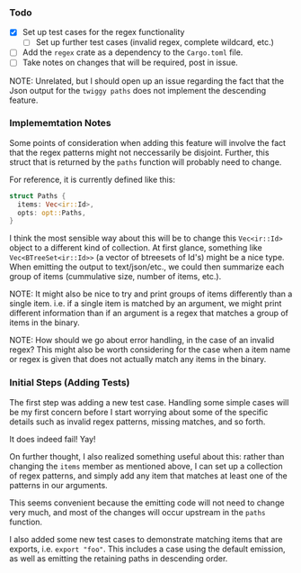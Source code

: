 
### Todo

- [x] Set up test cases for the regex functionality
  - [ ] Set up further test cases (invalid regex, complete wildcard, etc.)
- [ ] Add the `regex` crate as a dependency to the `Cargo.toml` file.
- [ ] Take notes on changes that will be required, post in issue.

NOTE: Unrelated, but I should open up an issue regarding the fact that the
      Json output for the `twiggy paths` does not implement the descending
      feature.

### Implememtation Notes

Some points of consideration when adding this feature will involve the fact
that the regex patterns might not neccessarily be disjoint. Further, this
struct that is returned by the `paths` function will probably need to change.

For reference, it is currently defined like this:

```rust
struct Paths {
  items: Vec<ir::Id>,
  opts: opt::Paths,
}
```

I think the most sensible way about this will be to change this `Vec<ir::Id>`
object to a different kind of collection. At first glance, something like
`Vec<BTreeSet<ir::Id>>` (a vector of btreesets of Id's) might be a nice type.
When emitting the output to text/json/etc., we could then summarize each
group of items (cummulative size, number of items, etc.).

NOTE: It might also be nice to try and print groups of items differently
      than a single item. i.e. if a single item is matched by an argument,
      we might print different information than if an argument is a regex
      that matches a group of items in the binary.

NOTE: How should we go about error handling, in the case of an invalid regex?
      This might also be worth considering for the case when a item name or
      regex is given that does not actually match any items in the binary.

### Initial Steps (Adding Tests)

The first step was adding a new test case. Handling some simple cases will be
my first concern before I start worrying about some of the specific details
such as invalid regex patterns, missing matches, and so forth.

It does indeed fail! Yay!

On further thought, I also realized something useful about this:
rather than changing the `items` member as mentioned above, I can set up a
collection of regex patterns, and simply add any item that matches at least
one of the patterns in our arguments.

This seems convenient because the emitting code will not need to change very
much, and most of the changes will occur upstream in the `paths` function.

I also added some new test cases to demonstrate matching items that are
exports, i.e. `export "foo"`. This includes a case using the default emission,
as well as emitting the retaining paths in descending order.

